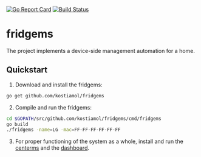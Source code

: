 [![Go Report Card](https://goreportcard.com/badge/github.com/kostiamol/fridgems)](https://goreportcard.com/report/github.com/kostiamol/fridgems)
[![Build Status](https://travis-ci.org/kostiamol/fridgems.svg?branch=master)](https://travis-ci.org/kostiamol/fridgems)

# fridgems
The project implements a device-side management automation for a home.

## Quickstart
1. Download and install the fridgems:

```bash
go get github.com/kostiamol/fridgems
```

2. Compile and run the fridgems:

```bash
cd $GOPATH/src/github.com/kostiamol/fridgems/cmd/fridgems
go build 
./fridgems -name=LG -mac=FF-FF-FF-FF-FF-FF
```
3. For proper functioning of the system as a whole, install and run the [centerms](https://github.com/kostiamol/centerms) and the [dashboard](https://github.com/kostiamol/dashboard-ui).
